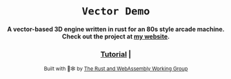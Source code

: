 <div align="center">

  <h1><code>Vector Demo</code></h1>

  <strong>A vector-based 3D engine written in rust for an 80s style arcade machine. Check out the project at <a href="http://vector.arjuntaneja.com">my website</a>.</strong>


  <h3>
    <a href="https://rustwasm.github.io/docs/wasm-pack/tutorials/npm-browser-packages/index.html">Tutorial</a>
    <span> | </span>
  </h3>

  <sub>Built with 🦀🕸 by <a href="https://rustwasm.github.io/">The Rust and WebAssembly Working Group</a></sub>
</div>

